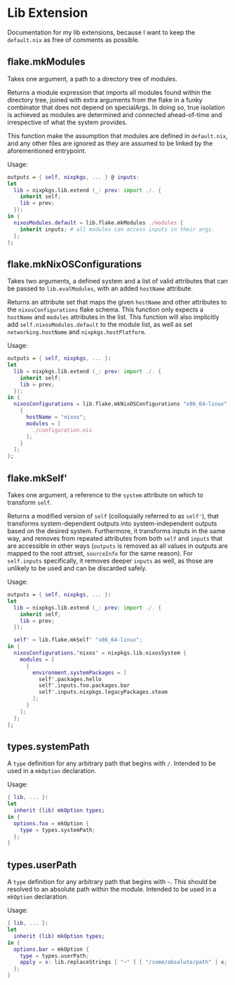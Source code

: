 # Lib Extension
Documentation for my lib extensions, because I want to keep the `default.nix` as free of comments as possible.

## flake.mkModules
Takes one argument, a path to a directory tree of modules.

Returns a module expression that imports all modules found within the directory tree, joined with extra arguments from the flake in a funky combinator that does not depend on specialArgs. In doing so, true isolation is achieved as modules are determined and connected ahead-of-time and irrespective of what the system provides.

This function make the assumption that modules are defined in `default.nix`, and any other files are ignored as they are assumed to be linked by the aforementioned entrypoint.

Usage:
```nix
outputs = { self, nixpkgs, ... } @ inputs:
let
  lib = nixpkgs.lib.extend (_: prev: import ./. {
    inherit self;
    lib = prev;
  });
in {
  nixosModules.default = lib.flake.mkModules ./modules {
    inherit inputs; # all modules can access inputs in their args.
  };
};
```

## flake.mkNixOSConfigurations
Takes two arguments, a defined system and a list of valid attributes that can be passed to `lib.evalModules`, with an added `hostName` attribute.

Returns an attribute set that maps the given `hostName` and other attributes to the `nixosConfigurations` flake schema. This function only expects a `hostName` and `modules` attributes in the list. This function will also implicitly add `self.nixosModules.default` to the module list, as well as set `networking.hostName` and `nixpkgs.hostPlatform`.

Usage:
```nix
outputs = { self, nixpkgs, ... }:
let
  lib = nixpkgs.lib.extend (_: prev: import ./. {
    inherit self;
    lib = prev;
  });
in {
  nixosConfigurations = lib.flake.mkNixOSConfigurations "x86_64-linux" [
    {
      hostName = "nixos";
      modules = [
        ./configuration.nix
      ];
    }
  ];
};
```

## flake.mkSelf'
Takes one argument, a reference to the `system` attribute on which to transform `self`.

Returns a modified version of `self` (colloquially referred to as `self'`), that transforms system-dependent outputs into system-independent outputs based on the desired system. Furthermore, it transforms inputs in the same way, and removes from repeated attributes from both `self` and `inputs` that are accessible in other ways (`outputs` is removed as all values in outputs are mapped to the root attrset, `sourceInfo` for the same reason). For `self.inputs` specifically, it removes deeper `inputs` as well, as those are unlikely to be used and can be discarded safely.

Usage:
```nix
outputs = { self, nixpkgs, ... }:
let
  lib = nixpkgs.lib.extend (_: prev: import ./. {
    inherit self;
    lib = prev;
  });

  self' = lib.flake.mkSelf' "x86_64-linux";
in {
  nixosConfigurations."nixos" = nixpkgs.lib.nixosSystem {
    modules = [
      {
        environment.systemPackages = [
          self'.packages.hello
          self'.inputs.foo.packages.bar
          self'.inputs.nixpkgs.legacyPackages.steam
        ];
      }
    ];
  };
};
```

## types.systemPath
A `type` definition for any arbitrary path that begins with `/`. Intended to be used in a `mkOption` declaration.

Usage:
```nix
{ lib, ... }:
let
  inherit (lib) mkOption types;
in {
  options.foo = mkOption {
    type = types.systemPath;
  };
}
```

## types.userPath
A `type` definition for any arbitrary path that begins with `~`. This should be resolved to an absolute path within the module. Intended to be used in a `mkOption` declaration.

Usage:
```nix
{ lib, ... }:
let
  inherit (lib) mkOption types;
in {
  options.bar = mkOption {
    type = types.userPath;
    apply = x: lib.replaceStrings [ "~" ] [ "/some/absolute/path" ] x;
  };
}
```